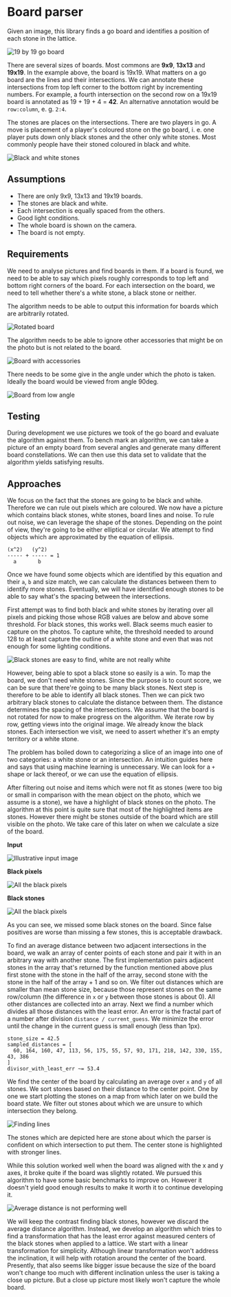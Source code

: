 # Board parser
Given an image, this library finds a go board and identifies a position of each
stone in the lattice.

![19 by 19 go board](assets/docs/19x19_board.jpeg)

There are several sizes of boards. Most commons are **9x9**, **13x13** and
**19x19**. In the example above, the board is 19x19. What matters on a go board
are the lines and their intersections. We can annotate these intersections from
top left corner to the bottom right by incrementing numbers. For example, a
fourth intersection on the second row on a 19x19 board is annotated as
19 + 19 + 4 = **42**. An alternative annotation would be `row:column`, e. g.
`2:4`.

The stones are places on the intersections. There are two players in go. A move
is placement of a player's coloured stone on the go board, i. e. one player puts
down only black stones and the other only white stones. Most commonly people
have their stoned coloured in black and white.

![Black and white stones](assets/docs/stones.jpeg)

## Assumptions
- There are only 9x9, 13x13 and 19x19 boards.
- The stones are black and white.
- Each intersection is equally spaced from the others.
- Good light conditions.
- The whole board is shown on the camera.
- The board is not empty.

## Requirements
We need to analyse pictures and find boards in them. If a board is found, we
need to be able to say which pixels roughly corresponds to top left and bottom
right corners of the board. For each intersection on the board, we need to tell
whether there's a white stone, a black stone or neither.

The algorithm needs to be able to output this information for boards which are
arbitrarily rotated.

![Rotated board](assets/docs/rotated_board.jpeg)

The algorithm needs to be able to ignore other accessories that might be on the
photo but is not related to the board.

![Board with accessories](assets/docs/board_accessories.jpeg)

There needs to be some give in the angle under which the photo is taken. Ideally
the board would be viewed from angle 90deg.

![Board from low angle](assets/docs/board_low_angle.jpeg)

## Testing
During development we use pictures we took of the go board and evaluate the
algorithm against them. To bench mark an algorithm, we can take a picture of an
empty board from several angles and generate many different board
constellations. We can then use this data set to validate that the algorithm
yields satisfying results.

## Approaches
We focus on the fact that the stones are going to be black and white. Therefore
we can rule out pixels which are coloured. We now have a picture which contains
black stones, white stones, board lines and noise. To rule out noise, we can
leverage the shape of the stones. Depending on the point of view, they're going
to be either elliptical or circular. We attempt to find objects which are
approximated by the equation of ellipsis.

```
(x^2)   (y^2)
----- + ----- = 1
  a       b
```

Once we have found some objects which are identified by this equation and their
`a`, `b` and size match, we can calculate the distances between them to identify
more stones. Eventually, we will have identified enough stones to be able to say
what's the spacing between the intersections.

First attempt was to find both black and white stones by iterating over all
pixels and picking those whose RGB values are below and above some threshold.
For black stones, this works well. Black seems much easier to capture on the
photos. To capture white, the threshold needed to around 128 to at least capture
the outline of a white stone and even that was not enough for some lighting
conditions.

![Black stones are easy to find, white are not really white](assets/docs/contrast_black_white_stones.png)

However, being able to spot a black stone so easily is a win. To map the board,
we don't need white stones. Since the purpose is to count score, we can be sure
that there're going to be many black stones. Next step is therefore to be able
to identify all black stones. Then we can pick two arbitrary black stones to
calculate the distance between them. The distance determines the spacing of the
intersections. We assume that the board is not rotated for now to make progress
on the algorithm. We iterate row by row, getting views into the original image.
We already know the black stones. Each intersection we visit, we need to assert
whether it's an empty territory or a white stone.

The problem has boiled down to categorizing a slice of an image into one of two
categories: a white stone or an intersection. An intuition guides here and says
that using machine learning is unnecessary. We can look for a `+` shape or lack
thereof, or we can use the equation of ellipsis.

After filtering out noise and items which were not fit as stones (were too big
or small in comparison with the mean object on the photo, which we assume is
a stone), we have a highlight of black stones on the photo. The algorithm at
this point is quite sure that most of the highlighted items are stones. However
there might be stones outside of the board which are still visible on the photo.
We take care of this later on when we calculate a size of the board.

**Input**

![Illustrative input image](assets/docs/contrast_input.jpeg)

**Black pixels**

![All the black pixels](assets/docs/contrast_black_pixels.jpeg)

**Black stones**

![All the black pixels](assets/docs/contrast_black_stones.jpeg)

As you can see, we missed some black stones on the board. Since false positives
are worse than missing a few stones, this is acceptable drawback.

To find an average distance between two adjacent intersections in the board, we
walk an array of center points of each stone and pair it with in an arbitrary
way with another stone. The first implementation pairs adjacent stones in
the array that's returned by the function mentioned above plus first stone with
the stone in the half of the array, second stone with the stone in the half of
the array + 1 and so on. We filter out distances which are smaller than mean
stone size, because those represent stones on the same row/column (the
difference in `x` or `y` between those stones is about 0). All other distances
are collected into an array. Next we find a number which divides all those
distances with the least error. An error is the fractal part of a number after
division `distance / current_guess`. We minimize the error until the change in
the current guess is small enough (less than 1px).

```
stone_size = 42.5
sampled_distances = [
  60, 164, 160, 47, 113, 56, 175, 55, 57, 93, 171, 218, 142, 330, 155, 43, 386
]
divisor_with_least_err ~= 53.4
```

We find the center of the board by calculating an average over `x` and `y` of
all stones. We sort stones based on their distance to the center point. One by
one we start plotting the stones on a map from which later on we build the board
state. We filter out stones about which we are unsure to which intersection they
belong.

![Finding lines](assets/docs/contrast_find_lines.png)

The stones which are depicted here are stone about which the parser is
confident on which intersection to put them. The center stone is highlighted
with stronger lines.

While this solution worked well when the board was aligned with the x and y
axes, it broke quite if the board was slightly rotated. We pursued this
algorithm to have some basic benchmarks to improve on. However it doesn't yield
good enough results to make it worth it to continue developing it.

![Average distance is not performing well](assets/docs/average_distance_error.png)

We will keep the contrast finding black stones, however we discard the average
distance algorithm. Instead, we develop an algorithm which tries to find a
transformation that has the least error against measured centers of the black
stones when applied to a lattice. We start with a linear transformation for
simplicity. Although linear transformation won't address the inclination, it
will help with rotation around the center of the board. Presently, that also
seems like bigger issue because the size of the board won't change too much with
different inclination unless the user is taking a close up picture. But a close
up picture most likely won't capture the whole board.
